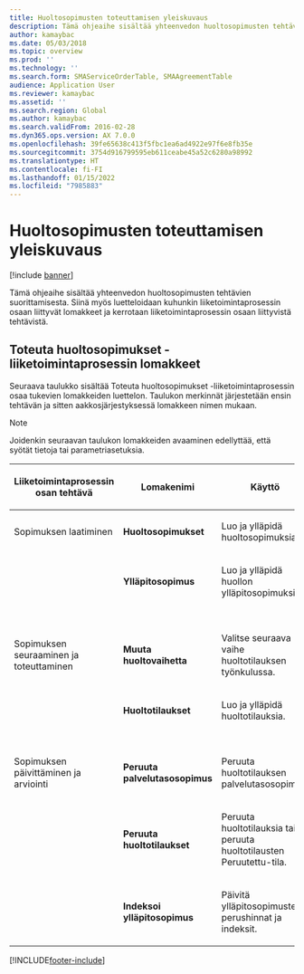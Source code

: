 ```yaml
---
title: Huoltosopimusten toteuttamisen yleiskuvaus
description: Tämä ohjeaihe sisältää yhteenvedon huoltosopimusten tehtävien suorittamisesta.
author: kamaybac
ms.date: 05/03/2018
ms.topic: overview
ms.prod: ''
ms.technology: ''
ms.search.form: SMAServiceOrderTable, SMAAgreementTable
audience: Application User
ms.reviewer: kamaybac
ms.assetid: ''
ms.search.region: Global
ms.author: kamaybac
ms.search.validFrom: 2016-02-28
ms.dyn365.ops.version: AX 7.0.0
ms.openlocfilehash: 39fe65638c413f5fbc1ea6ad4922e97f6e8fb35e
ms.sourcegitcommit: 3754d916799595eb611ceabe45a52c6280a98992
ms.translationtype: HT
ms.contentlocale: fi-FI
ms.lasthandoff: 01/15/2022
ms.locfileid: "7985883"
---
```

# <a name="fulfill-service-agreements-overview"></a>Huoltosopimusten toteuttamisen yleiskuvaus

[!include [banner](../includes/banner.md)]

Tämä ohjeaihe sisältää yhteenvedon huoltosopimusten tehtävien suorittamisesta. Siinä myös luetteloidaan kuhunkin liiketoimintaprosessin osaan liittyvät lomakkeet ja kerrotaan liiketoimintaprosessin osaan liittyvistä tehtävistä.

## <a name="forms-for-the-fulfill-service-contracts-business-process-components"></a>Toteuta huoltosopimukset -liiketoimintaprosessin lomakkeet

Seuraava taulukko sisältää Toteuta huoltosopimukset -liiketoimintaprosessin osaa tukevien lomakkeiden luettelon. Taulukon merkinnät järjestetään ensin tehtävän ja sitten aakkosjärjestyksessä lomakkeen nimen mukaan.


> [!NOTE]
> <P>Joidenkin seuraavan taulukon lomakkeiden avaaminen edellyttää, että syötät tietoja tai parametriasetuksia.</P>



<table>
<colgroup>
<col />
<col />
<col />
</colgroup>
<thead>
<tr class="header">
<th><p>Liiketoimintaprosessin osan tehtävä</p></th>
<th><p>Lomakenimi</p></th>
<th><p>Käyttö</p></th>
</tr>
</thead>
<tbody>
<tr class="odd">
<td><p>Sopimuksen laatiminen</p></td>
<td><p><strong>Huoltosopimukset</strong></p></td>
<td><p>Luo ja ylläpidä huoltosopimuksia.</p></td>
</tr>
<tr class="even">
<td><p></p></td>
<td><p><strong>Ylläpitosopimus</strong></p></td>
<td><p>Luo ja ylläpidä huollon ylläpitosopimuksia.</p></td>
</tr>
<tr class="odd">
<td><p> </p></td>
<td><p> </p></td>
<td><p> </p></td>
</tr>
<tr class="even">
<td><p>Sopimuksen seuraaminen ja toteuttaminen</p></td>
<td><p><strong>Muuta huoltovaihetta</strong></p></td>
<td><p>Valitse seuraava vaihe huoltotilauksen työnkulussa.</p></td>
</tr>
<tr class="odd">
<td><p></p></td>
<td><p><strong>Huoltotilaukset</strong></p></td>
<td><p>Luo ja ylläpidä huoltotilauksia.</p></td>
</tr>
<tr class="even">
<td><p> </p></td>
<td><p> </p></td>
<td><p> </p></td>
</tr>
<tr class="odd">
<td><p>Sopimuksen päivittäminen ja arviointi</p></td>
<td><p><strong>Peruuta palvelutasosopimus</strong></p></td>
<td><p>Peruuta huoltotilauksen palvelutasosopimus.</p></td>
</tr>
<tr class="even">
<td><p></p></td>
<td><p><strong>Peruuta huoltotilaukset</strong></p></td>
<td><p>Peruuta huoltotilauksia tai peruuta huoltotilausten Peruutettu-tila.</p></td>
</tr>
<tr class="odd">
<td><p></p></td>
<td><p><strong>Indeksoi ylläpitosopimus</strong></p></td>
<td><p>Päivitä ylläpitosopimusten perushinnat ja indeksit.</p></td>
</tr>
</tbody>
</table>

  




[!INCLUDE[footer-include](../../includes/footer-banner.md)]